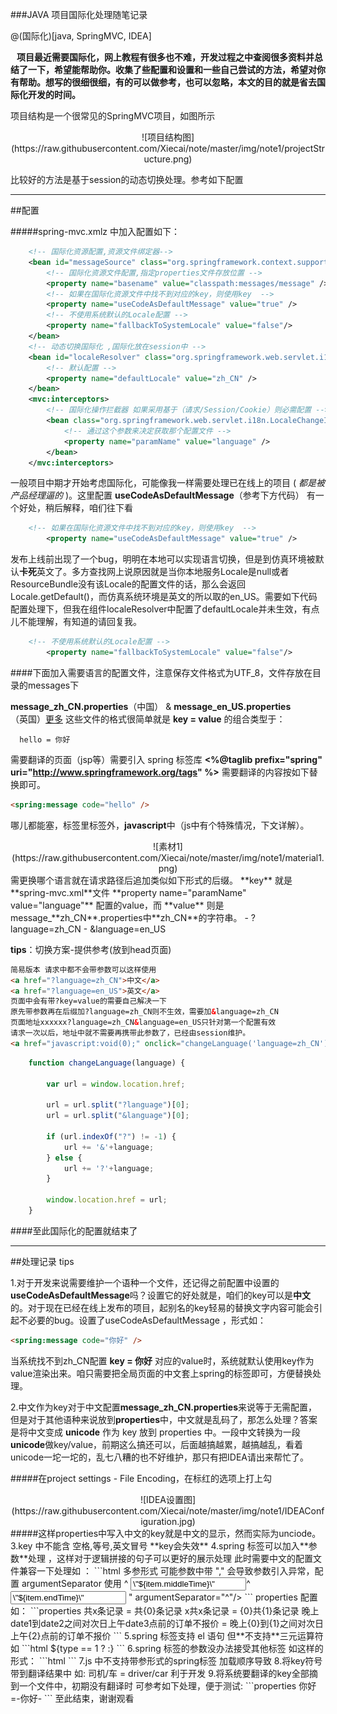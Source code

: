 ###JAVA 项目国际化处理随笔记录  

@(国际化)[java, SpringMVC, IDEA]
 
 **&nbsp;&nbsp;&nbsp;项目最近需要国际化，网上教程有很多也不难，开发过程之中查阅很多资料并总结了一下，希望能帮助你。收集了些配置和设置和一些自己尝试的方法，希望对你有帮助。想写的很细很细，有的可以做参考，也可以忽略，本文的目的就是省去国际化开发的时间。**

项目结构是一个很常见的SpringMVC项目，如图所示
 
 <div align="center"> 
 ![项目结构图](https://raw.githubusercontent.com/Xiecai/note/master/img/note1/projectStructure.png)</div>
   
比较好的方法是基于session的动态切换处理。参考如下配置

----

##配置

#####spring-mvc.xmlz 中加入配置如下：
```xml
    <!-- 国际化资源配置,资源文件绑定器-->
    <bean id="messageSource" class="org.springframework.context.support.ReloadableResourceBundleMessageSource">
        <!-- 国际化资源文件配置,指定properties文件存放位置 -->
        <property name="basename" value="classpath:messages/message" />
        <!-- 如果在国际化资源文件中找不到对应的key，则使用key  -->
        <property name="useCodeAsDefaultMessage" value="true" />
        <!-- 不使用系统默认的Locale配置 -->
        <property name="fallbackToSystemLocale" value="false"/>
    </bean>
    <!-- 动态切换国际化 ,国际化放在session中 -->
    <bean id="localeResolver" class="org.springframework.web.servlet.i18n.SessionLocaleResolver">
        <!-- 默认配置 -->
        <property name="defaultLocale" value="zh_CN" />
    </bean>
    <mvc:interceptors>
        <!-- 国际化操作拦截器 如果采用基于（请求/Session/Cookie）则必需配置 -->
        <bean class="org.springframework.web.servlet.i18n.LocaleChangeInterceptor">
            <!-- 通过这个参数来决定获取那个配置文件 -->
            <property name="paramName" value="language" />
        </bean>
    </mvc:interceptors>
```
一般项目中期才开始考虑国际化，可能像我一样需要处理已在线上的项目 ( *都是被产品经理逼的* )。这里配置 **useCodeAsDefaultMessage**（参考下方代码） 有一个好处，稍后解释，咱们往下看
```xml
    <!-- 如果在国际化资源文件中找不到对应的key，则使用key  -->
        <property name="useCodeAsDefaultMessage" value="true" />
```
发布上线前出现了一个bug，明明在本地可以实现语言切换，但是到仿真环境被默认**卡死**英文了。多方查找网上说原因就是当你本地服务Locale是null或者ResourceBundle没有该Locale的配置文件的话，那么会返回Locale.getDefault()，而仿真系统环境是英文的所以取的en_US。需要如下代码配置处理下，但我在组件localeResolver中配置了defaultLocale并未生效，有点儿不能理解，有知道的请回复我。
```xml
    <!-- 不使用系统默认的Locale配置 -->
        <property name="fallbackToSystemLocale" value="false"/>
```

####下面加入需要语言的配置文件，注意保存文件格式为UTF_8，文件存放在目录的messages下

**message_zh_CN.properties**（中国） & **message_en_US.properties**（英国）[更多](http://www.lingoes.cn/zh/translator/langcode.htm) 这些文件的格式很简单就是 **key = value** 的组合类型于：

```properties
  hello = 你好
```
需要翻译的页面（jsp等）需要引入 spring 标签库
 **<%@taglib prefix="spring" uri="http://www.springframework.org/tags" %>** 需要翻译的内容按如下替换即可。

```html
<spring:message code="hello" />
```
哪儿都能塞，标签里标签外，**javascript**中（js中有个特殊情况，下文详解）。
 <div align="center"> 
 ![素材1](https://raw.githubusercontent.com/Xiecai/note/master/img/note1/material1.png)</div>
需更换哪个语言就在请求路径后追加类似如下形式的后缀。 **key**  就是**spring-mvc.xml**文件 **property name="paramName" value="language"**  配置的value，而 **value** 则是message_**zh_CN**.properties中**zh_CN**的字符串。
- ?language=zh_CN
- &language=en_US

**tips**：切换方案-提供参考(放到head页面)
```html
简易版本 请求中都不会带参数可以这样使用
<a href="?language=zh_CN">中文</a>
<a href="?language=en_US">英文</a>
页面中会有带?key=value的需要自己解决一下
原先带参数再在后缀加?language=zh_CN则不生效，需要加&language=zh_CN
页面地址xxxxxx?language=zh_CN&language=en_US只针对第一个配置有效
请求一次以后，地址中就不需要再携带此参数了，已经由session维护。
<a href="javascript:void(0);" onclick="changeLanguage('language=zh_CN');">中文</a>
```

```javascript
    function changeLanguage(language) {

        var url = window.location.href;

        url = url.split("?language")[0];
        url = url.split("&language")[0];
        
        if (url.indexOf("?") != -1) {
            url += '&'+language;
        } else {
            url += '?'+language;
        }
        
        window.location.href = url;
    }
```

####至此国际化的配置就结束了

---
##处理记录 tips

1.对于开发来说需要维护一个语种一个文件，还记得之前配置中设置的**useCodeAsDefaultMessage**吗？设置它的好处就是，咱们的key可以是**中文**的。对于现在已经在线上发布的项目，起别名的key轻易的替换文字内容可能会引起不必要的bug。设置了useCodeAsDefaultMessage ，形式如：
```html
<spring:message code="你好" />
```
当系统找不到zh_CN配置 **key = 你好** 对应的value时，系统就默认使用key作为value渲染出来。咱只需要把全局页面的中文套上spring的标签即可，方便替换处理。

2.中文作为key对于中文配置**message_zh_CN.properties**来说等于无需配置，但是对于其他语种来说放到**properties**中，中文就是乱码了，那怎么处理？答案是将中文变成 **unicode** 作为 key 放到 properties 中。一段中文转换为一段**unicode**做key/value，前期这么搞还可以，后面越搞越累，越搞越乱，看着unicode一坨一坨的，乱七八糟的也不好维护，那只有把IDEA请出来帮忙了。

#####在project settings - File Encoding，在标红的选项上打上勾
 <div align="center"> 
 ![IDEA设置图](https://raw.githubusercontent.com/Xiecai/note/master/img/note1/IDEAConfiguration.jpg)</div>
#####这样properties中写入中文的key就是中文的显示，然而实际为unciode。
3.key 中不能含 空格,等号,英文冒号 **key会失效**
4.spring 标签可以加入**参数**处理 ，这样对于逻辑拼接的句子可以更好的展示处理 此时需要中文的配置文件兼容一下处理如 ：
```html
<spring:message code="共x条记录" arguments="${pagebean.totalNum}"/>
 多参形式
<spring:message code="x共x条记录" arguments="${name},${pagebean.totalNum}"/>
 可能参数中带 "," 会导致参数引入异常，配置 argumentSeparator 使用
 <spring:message code="晚上date1到date2之间对次日上午date3点前的订单不报价" arguments="
                                      <input value=\"${item.startTime}\" old=\"${item.startTime}\" class=\"aa\" id=\"priceRuleSeting_startTime${vs.index}\"  onkeyup=\"value=this.value.replace(/\D+/g,'')\"/>^
                                      <input value=\"${item.middleTime}\" old=\"${item.middleTime}\" class=\"aa\" id=\"priceRuleSeting_middleTime${vs.index}\"  onkeyup=\"value=this.value.replace(/\D+/g,'')\"/>^
                                      <input value=\"${item.endTime}\" old=\"${item.endTime}\" class=\"aa\" id=\"priceRuleSeting_endTime${vs.index}\"  onkeyup=\"value=this.value.replace(/\D+/g,'')\"/>
                                       " argumentSeparator="^"/>
```
properties 配置如：
```properties 
  共x条记录 = 共{0}条记录
  x共x条记录 = {0}共{1}条记录
  晚上date1到date2之间对次日上午date3点前的订单不报价 = 晚上{0}到{1}之间对次日上午{2}点前的订单不报价
```
5.spring 标签支持 el 语句 但**不支持**三元运算符 如
```html
   ${type == 1 ? <spring:message code="正常"/>:<spring:message code="失败"/>}
```
6.spring 标签的参数没办法接受其他标签 如这样的形式：
```html
<fmt:formatDate value="${order.base.startDatetimeLocal}" pattern="yyyy-MM-dd HH:mm"/>
```
7.js 中不支持带参形式的spring标签 加载顺序导致
8.将key符号带到翻译结果中 如: 司机/车 = driver/car 利于开发
9.将系统要翻译的key全部摘到一个文件中，初期没有翻译时 可参考如下处理，便于测试:
```properties 
  你好=-你好-
```
至此结束，谢谢观看